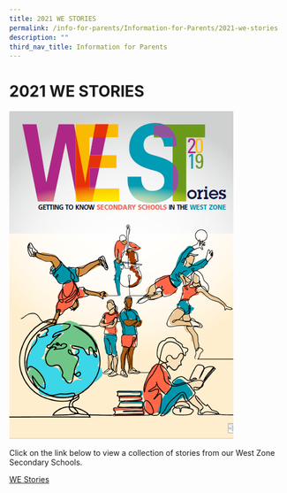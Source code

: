 ```yaml
---
title: 2021 WE STORIES
permalink: /info-for-parents/Information-for-Parents/2021-we-stories
description: ""
third_nav_title: Information for Parents
---
```

# 2021 WE STORIES

![](/images/westories.png)

Click on the link below to view a collection of stories from our West Zone Secondary Schools.

[WE Stories](http://we%20stories/)